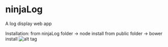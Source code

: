 # ninjaLog
A log display web app 

Installation:
from ninjaLog folder -> node install
from public folder -> bower install
![alt tag](http://s3.postimg.org/rrv0iipbn/Capture.png)
